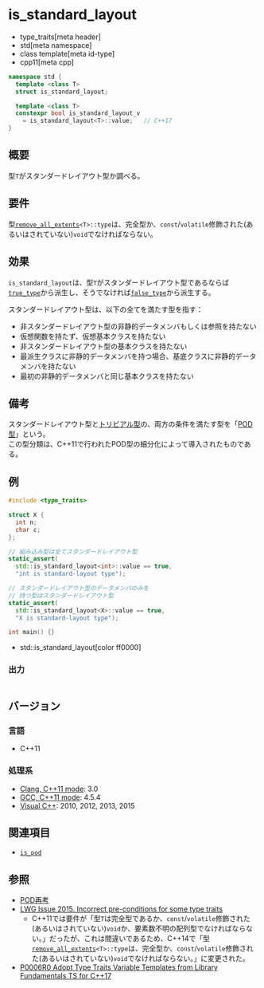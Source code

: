 # is_standard_layout
* type_traits[meta header]
* std[meta namespace]
* class template[meta id-type]
* cpp11[meta cpp]

```cpp
namespace std {
  template <class T>
  struct is_standard_layout;

  template <class T>
  constexpr bool is_standard_layout_v
    = is_standard_layout<T>::value;   // C++17
}
```

## 概要
型`T`がスタンダードレイアウト型か調べる。


## 要件
型[`remove_all_extents`](remove_all_extents.md)`<T>::type`は、完全型か、`const`/`volatile`修飾された(あるいはされていない)`void`でなければならない。


## 効果
`is_standard_layout`は、型`T`がスタンダードレイアウト型であるならば[`true_type`](true_type.md)から派生し、そうでなければ[`false_type`](false_type.md)から派生する。

スタンダードレイアウト型は、以下の全てを満たす型を指す：

- 非スタンダードレイアウト型の非静的データメンバもしくは参照を持たない
- 仮想関数を持たず、仮想基本クラスを持たない
- 非スタンダードレイアウト型の基本クラスを持たない
- 最派生クラスに非静的データメンバを持つ場合、基底クラスに非静的データメンバを持たない
- 最初の非静的データメンバと同じ基本クラスを持たない


## 備考
スタンダードレイアウト型と[トリビアル型](is_trivial.md)の、両方の条件を満たす型を「[POD型](is_pod.md)」という。  
この型分類は、C++11で行われたPOD型の細分化によって導入されたものである。


## 例
```cpp example
#include <type_traits>

struct X {
  int n;
  char c;
};

// 組み込み型は全てスタンダードレイアウト型
static_assert(
  std::is_standard_layout<int>::value == true,
  "int is standard-layout type");

// スタンダードレイアウト型のデータメンバのみを
// 持つ型はスタンダードレイアウト型
static_assert(
  std::is_standard_layout<X>::value == true,
  "X is standard-layout type");

int main() {}
```
* std::is_standard_layout[color ff0000]

### 出力
```
```

## バージョン
### 言語
- C++11

### 処理系
- [Clang, C++11 mode](/implementation.md#clang): 3.0
- [GCC, C++11 mode](/implementation.md#gcc): 4.5.4
- [Visual C++](/implementation.md#visual_cpp): 2010, 2012, 2013, 2015


## 関連項目
- [`is_pod`](is_pod.md)


## 参照
- [POD再考](http://faithandbrave.hateblo.jp/entry/20081127/1227777378)
- [LWG Issue 2015. Incorrect pre-conditions for some type traits](http://www.open-std.org/jtc1/sc22/wg21/docs/lwg-defects.html#2015)
    - C++11では要件が「型`T`は完全型であるか、`const`/`volatile`修飾された(あるいはされていない)`void`か、要素数不明の配列型でなければならない。」だったが、これは間違いであるため、C++14で「型[`remove_all_extents`](remove_all_extents.md)`<T>::type`は、完全型か、`const`/`volatile`修飾された(あるいはされていない)`void`でなければならない。」に変更された。
- [P0006R0 Adopt Type Traits Variable Templates from Library Fundamentals TS for C++17](http://www.open-std.org/jtc1/sc22/wg21/docs/papers/2015/p0006r0.html)
